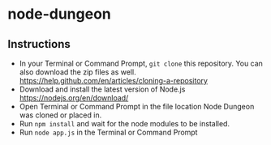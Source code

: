 # node-dungeon

## Instructions

- In your Terminal or Command Prompt, `git clone` this repository. You can also download the zip files as well.
https://help.github.com/en/articles/cloning-a-repository
- Download and install the latest version of Node.js 
https://nodejs.org/en/download/
- Open Terminal or Command Prompt in the file location Node Dungeon was cloned or placed in.
- Run `npm install` and wait for the node modules to be installed.
- Run `node app.js` in the Terminal or Command Prompt
